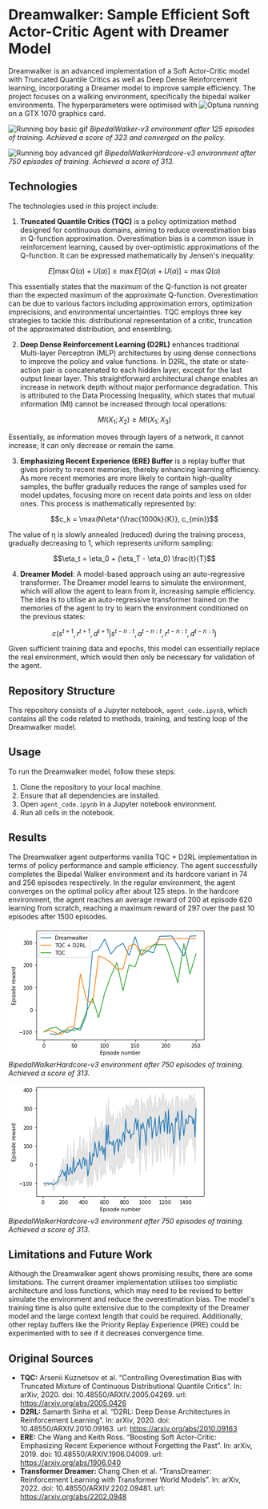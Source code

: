 # Dreamwalker: Sample Efficient Soft Actor-Critic Agent with Dreamer Model

Dreamwalker is an advanced implementation of a Soft Actor-Critic model with Truncated Quantile Critics as well as Deep Dense Reinforcement learning, incorporating a Dreamer model to improve sample efficiency. The project focuses on a walking environment, specifically the bipedal walker environments. The hyperparameters were optimised with ![Optuna]("https://optuna.org/") running on a GTX 1070 graphics card.


![Running boy basic gif](https://github.com/ArijusLengvenis/bipedal-walker-dreamer/tree/main/gif/agent-video,episode=125,score=323.gif)
*BipedalWalker-v3 environment after 125 episodes of training. Achieved a score of 323 and converged on the policy.*

![Running boy advanced gif](https://github.com/ArijusLengvenis/bipedal-walker-dreamer/tree/main/gif/agent-hardcore-video,episode=750,score=313.gif)
*BipedalWalkerHardcore-v3 environment after 750 episodes of training. Achieved a score of 313.*

## Technologies

The technologies used in this project include:

1. **Truncated Quantile Critics (TQC)** is a policy optimization method designed for continuous domains, aiming to reduce overestimation bias in Q-function approximation. Overestimation bias is a common issue in reinforcement learning, caused by over-optimistic approximations of the Q-function. It can be expressed mathematically by Jensen's inequality:

$$E [\max{Q(a) + U(a)}] \geq \max E[Q(a) + U(a)] = \max Q(a)$$

This essentially states that the maximum of the Q-function is not greater than the expected maximum of the approximate Q-function. Overestimation can be due to various factors including approximation errors, optimization imprecisions, and environmental uncertainties. TQC employs three key strategies to tackle this: distributional representation of a critic, truncation of the approximated distribution, and ensembling.

2. **Deep Dense Reinforcement Learning (D2RL)** enhances traditional Multi-layer Perceptron (MLP) architectures by using dense connections to improve the policy and value functions. In D2RL, the state or state-action pair is concatenated to each hidden layer, except for the last output linear layer. This straightforward architectural change enables an increase in network depth without major performance degradation. This is attributed to the Data Processing Inequality, which states that mutual information (MI) cannot be increased through local operations:

$$MI(X_1;X_2) \geq MI(X_1;X_3)$$

Essentially, as information moves through layers of a network, it cannot increase; it can only decrease or remain the same.

3. **Emphasizing Recent Experience (ERE) Buffer** is a replay buffer that gives priority to recent memories, thereby enhancing learning efficiency. As more recent memories are more likely to contain high-quality samples, the buffer gradually reduces the range of samples used for model updates, focusing more on recent data points and less on older ones. This process is mathematically represented by:

$$c_k = \max(N\eta^{\frac{1000k}{K}}, c_{min})$$

The value of η is slowly annealed (reduced) during the training process, gradually decreasing to 1, which represents uniform sampling:

$$\eta_t = \eta_0 + (\eta_T - \eta_0) \frac{t}{T}$$

4. **Dreamer Model**: A model-based approach using an auto-regressive transformer. The Dreamer model learns to simulate the environment, which will allow the agent to learn from it, increasing sample efficiency. The idea is to utilise an auto-regressive transformer trained on the memories of the agent to try to learn the environment conditioned on the previous states:

$$c(s^{t+1}, r^{t+1}, d^{t+1}| s^{t-n:t}, a^{t-n:t}, r^{t-n:t}, d^{t-n:t})$$

Given sufficient training data and epochs, this model can essentially replace the real environment, which would then only be necessary for validation of the agent.

## Repository Structure

This repository consists of a Jupyter notebook, `agent_code.ipynb`, which contains all the code related to methods, training, and testing loop of the Dreamwalker model.

## Usage

To run the Dreamwalker model, follow these steps:

1. Clone the repository to your local machine.
2. Ensure that all dependencies are installed.
3. Open `agent_code.ipynb` in a Jupyter notebook environment.
4. Run all cells in the notebook.

## Results

The Dreamwalker agent outperforms vanilla TQC + D2RL implementation in terms of policy performance and sample efficiency. The agent successfully completes the Bipedal Walker environment and its hardcore variant in 74 and 256 episodes respectively. In the regular environment, the agent converges on the optimal policy after about 125 steps. In the hardcore environment, the agent reaches an average reward of 200 at episode 620 learning from scratch, reaching a maximum reward of 297 over the past 10 episodes after 1500 episodes.

![compare graph](https://github.com/ArijusLengvenis/bipedal-walker-dreamer/blob/main/img/compare.png?raw=true)
*BipedalWalkerHardcore-v3 environment after 750 episodes of training. Achieved a score of 313.*

![hardcore graph](https://github.com/ArijusLengvenis/bipedal-walker-dreamer/blob/main/img/hardcore1500.png?raw=true)
*BipedalWalkerHardcore-v3 environment after 750 episodes of training. Achieved a score of 313.*


## Limitations and Future Work

Although the Dreamwalker agent shows promising results, there are some limitations. The current dreamer implementation utilises too simplistic architecture and loss functions, which may need to be revised to better simulate the environment and reduce the overestimation bias. The model's training time is also quite extensive due to the complexity of the Dreamer model and the large context length that could be required. Additionally, other replay buffers like the Priority Replay Experience (PRE) could be experimented with to see if it decreases convergence time.

## Original Sources

- **TQC:** Arsenii Kuznetsov et al. “Controlling Overestimation Bias with Truncated Mixture of Continuous Distributional Quantile Critics”. In: arXiv, 2020. doi: 10.48550/ARXIV.2005.04269. url: https://arxiv.org/abs/2005.0426
- **D2RL:** Samarth Sinha et al. “D2RL: Deep Dense Architectures in Reinforcement Learning”. In: arXiv, 2020. doi: 10.48550/ARXIV.2010.09163. url: https://arxiv.org/abs/2010.09163
- **ERE:** Che Wang and Keith Ross. “Boosting Soft Actor-Critic: Emphasizing Recent Experience without Forgetting the Past”. In: arXiv, 2019. doi: 10.48550/ARXIV.1906.04009. url: https://arxiv.org/abs/1906.040
- **Transformer Dreamer:** Chang Chen et al. “TransDreamer: Reinforcement Learning with Transformer World Models”. In: arXiv, 2022. doi: 10.48550/ARXIV.2202.09481. url: https://arxiv.org/abs/2202.0948

